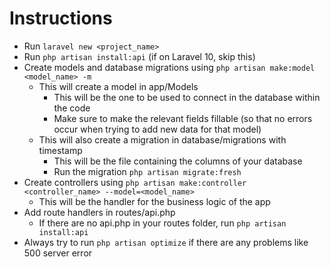 # Instructions

- Run `laravel new <project_name>`
- Run `php artisan install:api` (if on Laravel 10, skip this)
- Create models and database migrations using `php artisan make:model <model_name> -m`
    - This will create a model in app/Models
        - This will be the one to be used to connect in the database within the code
        - Make sure to make the relevant fields fillable (so that no errors occur when trying to add new data for that model)
    - This will also create a migration in database/migrations with timestamp
        - This will be the file containing the columns of your database
        - Run the migration `php artisan migrate:fresh`
- Create controllers using `php artisan make:controller <controller_name> --model=<model_name>`
    - This will be the handler for the business logic of the app
- Add route handlers in routes/api.php
    - If there are no api.php in your routes folder, run `php artisan install:api`
- Always try to run `php artisan optimize` if there are any problems like 500 server error
